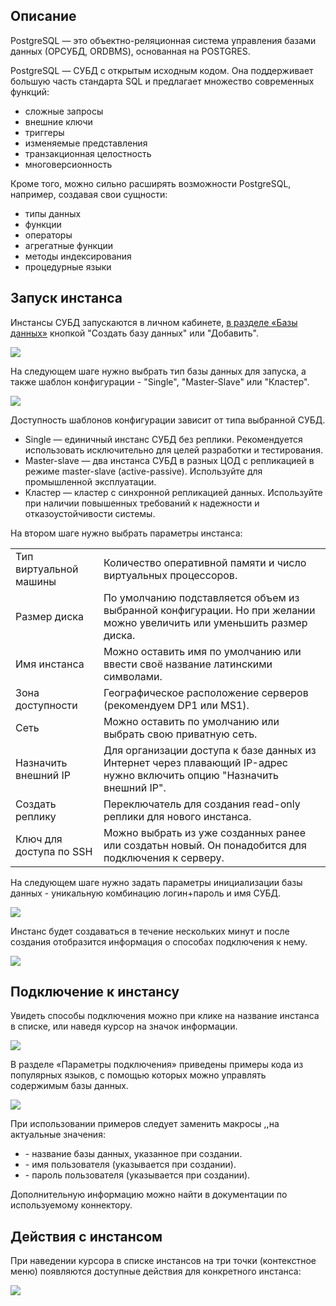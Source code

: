## Описание

PostgreSQL — это объектно-реляционная система управления базами данных (ОРСУБД, ORDBMS), основанная на POSTGRES.

PostgreSQL — СУБД с открытым исходным кодом. Она поддерживает большую часть стандарта SQL и предлагает множество современных функций:

- сложные запросы
- внешние ключи
- триггеры
- изменяемые представления
- транзакционная целостность
- многоверсионность

Кроме того, можно сильно расширять возможности PostgreSQL, например, создавая свои сущности:

- типы данных
- функции
- операторы
- агрегатные функции
- методы индексирования
- процедурные языки

## Запуск инстанса

Инстансы СУБД запускаются в личном кабинете, [в разделе «Базы данных»](https://mcs.mail.ru/app/services/databases/) кнопкой "Создать базу данных" или "Добавить".

![](./assets/1597318730698-1597318730698.png)

На следующем шаге нужно выбрать тип базы данных для запуска, а также шаблон конфигурации - "Single", "Master-Slave" или "Кластер".

![](./assets/1603324948973-1603324948973.png)

Доступность шаблонов конфигурации зависит от типа выбранной СУБД.

- Single — единичный инстанс СУБД без реплики. Рекомендуется использовать исключительно для целей разработки и тестирования.
- Master-slave — два инстанса СУБД в разных ЦОД с репликацией в режиме master-slave (active-passive). Используйте для промышленной эксплуатации.
- Кластер — кластер с синхронной репликацией данных. Используйте при наличии повышенных требований к надежности и отказоустойчивости системы.

На втором шаге нужно выбрать параметры инстанса:

<table><tbody><tr><td>Тип виртуальной машины</td><td>Количество оперативной памяти и число виртуальных процессоров.</td></tr><tr><td>Размер диска</td><td>По умолчанию подставляется объем из выбранной конфигурации. Но при желании можно увеличить или уменьшить размер диска.</td></tr><tr><td>Имя инстанса</td><td>Можно оставить имя по умолчанию или ввести своё название латинскими символами.</td></tr><tr><td>Зона доступности</td><td>Географическое расположение серверов (рекомендуем DP1 или MS1).</td></tr><tr><td>Сеть</td><td>Можно оставить по умолчанию или выбрать свою приватную сеть.</td></tr><tr><td>Назначить внешний IP</td><td>Для организации доступа к базе данных из Интернет через плавающий IP-адрес нужно включить опцию "Назначить внешний IP".</td></tr><tr><td>Создать реплику</td><td>Переключатель для создания read-only реплики для нового инстанса.</td></tr><tr><td>Ключ для доступа по SSH</td><td>Можно выбрать из уже созданных ранее или создатьн новый. Он понадобится для подключения к серверу.</td></tr></tbody></table>

На следующем шаге нужно задать параметры инициализации базы данных - уникальную комбинацию логин+пароль и имя СУБД.

![](./assets/1603325403389-1603325403389.png)

Инстанс будет создаваться в течение нескольких минут и после создания отобразится информация о способах подключения к нему.

![](./assets/1603325738547-1603325738547.png)

## Подключение к инстансу

Увидеть способы подключения можно при клике на название инстанса в списке, или наведя курсор на значок информации.

![](./assets/1597319083077-1597319083077.png)

В разделе «Параметры подключения» приведены примеры кода из популярных языков, с помощью которых можно управлять содержимым базы данных.

![](./assets/1597319118659-1597319118659.png)

При использовании примеров следует заменить макросы <DATABASE>,<USERNAME>,<PASSWORD>на актуальные значения:

- <DATABASE> - название базы данных, указанное при создании.
- <USERNAME> - имя пользователя (указывается при создании).
- <PASSWORD> - пароль пользователя (указывается при создании).

Дополнительную информацию можно найти в документации по используемому коннектору.

## Действия с инстансом

При наведении курсора в списке инстансов на три точки (контекстное меню) появляются доступные действия для конкретного инстанса:

![](./assets/1597319167692-1597319167692.png)
